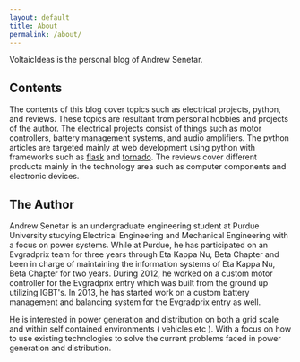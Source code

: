 ```yaml
---
layout: default
title: About
permalink: /about/
---
```


VoltaicIdeas is the personal blog of Andrew Senetar.  

## Contents
The contents of this blog cover topics such as electrical projects, python, and reviews.  These topics are resultant from personal hobbies and projects of the author.  The electrical projects consist of things such as motor controllers, battery management systems, and audio amplifiers.  The python articles are targeted mainly at web development using python with frameworks such as [flask](http://flask.pocoo.org/) and [tornado](http://www.tornadoweb.org/).  The reviews cover different products mainly in the technology area such as computer components and electronic devices.

## The Author
Andrew Senetar is an undergraduate engineering student at Purdue University studying Electrical Engineering and Mechanical Engineering with a focus on power systems. While at Purdue, he has participated on an Evgradprix team for three years through Eta Kappa Nu, Beta Chapter and been in charge of maintaining the information systems of Eta Kappa Nu, Beta Chapter for two years. During 2012, he worked on a custom motor controller for the Evgradprix entry which was built from the ground up utilizing IGBT's.  In 2013, he has started work on a custom battery management and balancing system for the Evgradprix entry as well.  

He is interested in power generation and distribution on both a grid scale and within self contained environments ( vehicles etc ). With a focus on how to use existing technologies to solve the current problems faced in power generation and distribution.  
